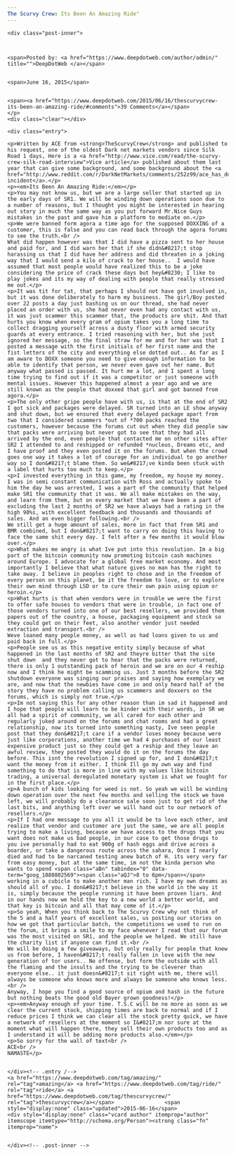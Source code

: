 ```yaml
---
The Scurvy Crew: Its Been An Amazing Ride"
---
```

<article class="post-listing post-10818 post type-post status-publish format-standard has-post-thumbnail hentry  tag-amazing tag-ride tag-thescurvycrew">
    
    <div class="post-inner">
    
    
        
    <span>Posted by: <a href="https://www.deepdotweb.com/author/admin/" title="">DeepDotWeb </a></span>
    
    
    <span>June 16, 2015</span>
    
    
    <span><a href="https://www.deepdotweb.com/2015/06/16/thescurvycrew-its-been-an-amazing-ride/#comments">39 Comments</a></span>
    </p>
    <div class="clear"></div>
    
    <div class="entry">
    
    <p>Written by ACE from <strong>TheScurvyCrew</strong> and published to his request, one of the oldest Dark net markets vendors since Silk Road 1 days, Here is a <a href="http://www.vice.com/read/the-scurvy-crew-silk-road-interview">Vice article</a> published about them last year that can give some background, and some background about the <a href="http://www.reddit.com/r/DarkNetMarkets/comments/252z99/ace_has_doxxed_a_the_user_who_posted_about_a/">doxxing incident</a>.</p>
    <p><em>Its Been An Amazing Ride:</em></p>
    <p>You may not know us, but we are a large seller that started up in the early days of SR1. We will be winding down operations soon due to a number of reasons, but I thought you might be interested in hearing out story in much the same way as you put forward Mr.Nice Guys mistakes in the past and gave him a platform to mediate on.</p>
    <p>We were banned form agora a time ago for the supposed DOXXING of a customer, this is false and you can read back through the agora forums to see the truth.<br />
    What did happen however was that I did have a pizza sent to her house and paid for, and I did warn her that if she didn&#8217;t stop harassing us that I did have her address and did threaten in a joking way that I would send a kilo of crack to her house..  I would have assumed that most people would have realized this to be a joke considering the price of crack these days but hey&#8230; I like to play jokes and its my way of dealing with people that really stressed me out.</p>
    <p>It was tit for tat, that perhaps I should not have got involved in, but it was done deliberately to harm my business. The girl/Boy posted over 22 posts a day just bashing us on our thread, she had never placed an order with us, she had never even had any contact with us, it was just scammer this scammer that, the products are shit. And that hurts you know when every gram of opium takes you a long time to collect dragging yourself across a dusty floor with armed security guards at every entrance. I tried reasoning with her, but she just ignored her message, so the final straw for me and for her was that I posted a message with the first initials of her first name and the fist letters of the city and everything else dotted out.. As far as I am aware to DOXX someone you need to give enough information to be able to identify that person, we never even gave out her name. But anyway what passed is passed. It hurt me a lot, and I spent a long time trying to find out if it was a competitor or just someone with mental issues. However this happened almost a year ago and we are still known as the people that doxxed that girl and got banned from agora.</p>
    <p>The only other gripe people have with us, is that at the end of SR2 I got sick and packages were delayed. SR turned into an LE show anyway and shut down, but we ensured that every delayed package apart from two that I considered scammers *out of *700 packs reached the customers, however because the forums cut out when they did people saw that packs were arriving but never got to see that they had all arrived by the end, even people that contacted me on other sites after SR2 I attended to and reshipped or refunded *nucleus, Dreams etc, and I have proof and they even posted it on the forums. But when the crowd goes one way it takes a lot of courage for an individual to go another way so I don&#8217;t blame them. So we&#8217;ve kinda been stuck with a label that hurts too much to keep.</p>
    <p>I invested everything in this game, my freedom, my house my money. I was in semi constant communication with Ross and actually spoke to him the day he was arrested, I was a part of the community that helped make SR1 the community that it was. We all make mistakes on the way, and learn from them, but on every market that we have been a part of excluding the last 2 months of SR2 we have always had a rating in the high 90%s, with excellent feedback and thousands and thousands of sales. And an even bigger following.<br />
    We still get a huge amount of sales, more in fact that from SR1 and BMR combined, but I don&#8217;t want to carry on doing this having to face the same shit every day. I felt after a few months it would blow over.</p>
    <p>What makes me angry is what Ive put into this revolution. Im a big part of the bitcoin community now promoting bitcoin cash machines around Europe. I advocate for a global free market economy. And most importantly I believe that what nature gives no man has the right to take away. I believe in peoples right to chose and in the freedom of every person on this planet, be it the freedom to love, or to explore their own mind through LSD or to cure their own pain using opium or heroin.</p>
    <p>What hurts is that when vendors were in trouble we were the first to offer safe houses to vendors that were in trouble, in fact one of those vendors turned into one of our best resellers, we provided them papers out of the country, a house, packaging equipment and stock so they could get on their feet, also another vendor just needed extraction and transport.<br />
    Weve loaned many people money, as well as had loans given to us and paid back in full.</p>
    <p>People see us as this negative entity simply because of what happened in the last months of SR2 and theyre bitter that the site shut down  and they never got to hear that the packs were returned, there is only 1 outstanding pack of heroin and we are on our 4 reship now and I think he might be scamming us. Just 3 months before the SR2 shutdown everyone was singing our praises and saying how exemplary we are, and now that the newbies have come in and only heard half of the story they have no problem calling us scammers and doxxers on the forums, which is simply not true.</p>
    <p>Im not saying this for any other reason than im sad it happened and I hope that people will learn to be kinder with their words, in SR we all had a spirit of community, we all cared for each other and regularly juked around on the forums and chat rooms and had a great relationship, now its turned into something nasty, Ive seen people post that they don&#8217;t care if a vendor loses money because were just like corporations, another time we had 4 purchases of our least expensive product just so they could get a reship and they leave an awful review, they posted they would do it on the forums the day before. This isnt the revolution I signed up for, and I don&#8217;t want the money from it either. I think Ill go my own way and find something to do that is more in line with my values like bitcoin trading, a universal deregulated monetary system is what we fought for in the first place.</p>
    <p>A bunch of kids looking for weed is not. So yeah we will be winding down operation over the next few months and selling the stock we have left, we will probably do a clearance sale soon just to get rid of the last bits, and anything left over we will hand out to our network of resellers.</p>
    <p>If I had one message to you all it would be to love each other, and realize that vendor and customer are just the same, we are all people trying to make a living, because we have access to the drugs that you want does not make us bad people, in our case to get those drugs to you ive personally had to eat 900g of hash eggs and drive across a boarder, or take a dangerous route across the sahara, Once I nearly died and had to be narcaned testing anew batch of H. its very very far from easy money, but at the same time, im not the kinda person who wants to spend <span class="aBn" tabindex="0" data-term="goog_1880802569"><span class="aQJ">8 to 6pm</span></span> working in a cubicle to make another man rich. I have my own dreams as should all of you. I don&#8217;t believe in the world in the way it is, simply because the people running it have been proven liars. And in our hands now we hold the key to a new world a better world, and that key is bitcoin and all that may come of it.</p>
    <p>So yeah, When you think back to The Scurvy Crew why not think of the 5 and a half years of excellent sales, us posting our stories on how we got that particular batch, the competitions we used to run on the forum, it brings a smile to my face whenever I read that our forum was the most visited on SR1, and the people we helped. We still have the charity list if anyone can find it.<br />
    We will be doing a few giveaways, but only really for people that knew us from before, I haven&#8217;t really fallen in love with the new generation of tor users.. No offense, but form the outside with all the flaming and the insults and the trying to be cleverer than everyone else.. it just doesn&#8217;t sit right with me, there will always be someone who knows more and always be someone who knows less.<br />
    Anyway, I hope you find a good source of opium and hash in the future but nothing beats the good old Bayer grown goodness!</p>
    <p><em>Anyway enough of your time. T.S.C will be no more as soon as we clear the current stock, shipping times are back to normal and if I reduce prices I think we can clear all the stock pretty quick, we have a network of resellers at the moment so I&#8217;m nor sure at the moment what will happen there, they sell their own products too and as I understand it will be adding more products also.</em></p>
    <p>So sorry for the wall of text<br />
    ACE<br />
    NAMASTE</p>
    
    
    </div><!-- .entry /-->
    <a href="https://www.deepdotweb.com/tag/amazing/" rel="tag">amazing</a> <a href="https://www.deepdotweb.com/tag/ride/" rel="tag">ride</a> <a href="https://www.deepdotweb.com/tag/thescurvycrew/" rel="tag">thescurvycrew</a></span>				<span style="display:none" class="updated">2015-06-16</span>
    <div style="display:none" class="vcard author" itemprop="author" itemscope itemtype="http://schema.org/Person"><strong class="fn" itemprop="name">
    
    
    </div><!-- .post-inner -->
</article><!-- .post-listing -->

